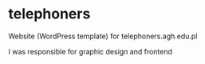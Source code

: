 # telephoners
Website (WordPress template) for telephoners.agh.edu.pl

I was responsible for graphic design and frontend

